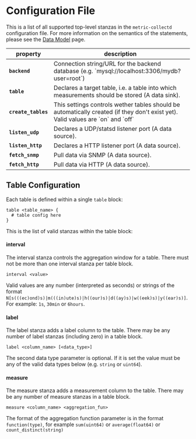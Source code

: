 Configuration File
==================

This is a list of all supported top-level stanzas in the `metric-collectd`
configuration file. For more information on the semantics of the statements,
please see the [Data Model](/documentation/data-model) page.

<table>
  <thead>
    <tr>
      <th>property</th>
      <th>description</th>
    </tr>
  </thead>
  <tbody>
    <tr>
      <td><code><strong>backend</strong></code></td>
      <td>Connection string/URL for the backend database (e.g. `mysql://localhost:3306/mydb?user=root`)</td>
    </tr>
    <tr>
      <td><code><strong>table</strong></code></td>
      <td>Declares a target table, i.e. a table into which measurements should be stored (A data sink).</td>
    </tr>
    <tr>
      <td><code><strong>create_tables</strong></code></td>
      <td>This settings controls wether tables should be automatically created (if they don't exist yet). Valid values are `on` and `off`</td>
    </tr>
    <tr>
      <td><code><strong>listen_udp</strong></code></td>
      <td>Declares a UDP/statsd listener port (A data source).</td>
    </tr>
    <tr>
      <td><code><strong>listen_http</strong></code></td>
      <td>Declares a HTTP listener port (A data source).</td>
    </tr>
    <tr>
      <td><code><strong>fetch_snmp</strong></code></td>
      <td>Pull data via SNMP (A data source).</td>
    </tr>
    <tr>
      <td><code><strong>fetch_http</strong></code></td>
      <td>Pull data via HTTP (A data source).</td>
    </tr>
  </tbody>
</table>


## Table Configuration

Each table is defined within a single `table` block:

    table <table_name> {
      # table config here
    }

This is the list of valid stanzas within the table block:

#### interval

The interval stanza controls the aggregation window for a table. There must not
be more than one interval stanza per table block.

    interval <value>

Valid values are any number (interpreted as seconds) or strings of the format
`N[s(((ec)ond)s)|m(((in)ute)s)|h((our)s)|d((ay)s)|w((eek)s)|y((ear)s)]`. For
example: `1s`, `30min` or `6hours`.

#### label

The label stanza adds a label column to the table. There may be any number of
label stanzas (including zero) in a table block.

    label <column_name> [<data_type>]

The second data type parameter is optional. If it is set the value must be
any of the valid data types below (e.g. `string` or `uint64`).

#### measure

The measure stanza adds a measurement column to the table. There may be any number
of measure stanzas in a table block.

    measure <column_name> <aggregation_fun>

The format of the aggregation function parameter is in the format `function(type)`,
for example `sum(uint64)` or `average(float64)` or `count_distinct(string)`
